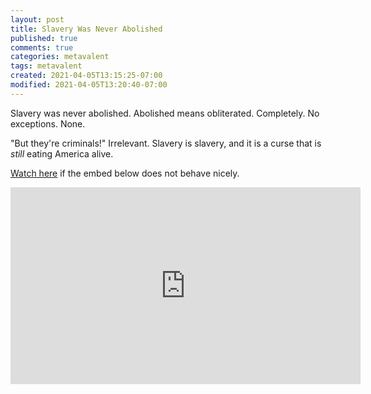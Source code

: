```yaml
---
layout: post
title: Slavery Was Never Abolished
published: true
comments: true
categories: metavalent
tags: metavalent
created: 2021-04-05T13:15:25-07:00
modified: 2021-04-05T13:20:40-07:00
---
```


Slavery was never abolished. Abolished means obliterated. Completely. No exceptions. None. 

"But they're criminals!" Irrelevant. Slavery is slavery, and it is a curse that is *still* eating America alive.

[Watch here](https://youtu.be/9nc41OgcPLQ) if the embed below does not behave nicely. 

<div class="embed-container"><iframe width="560" height="315" src="https://www.youtube.com/embed/9nc41OgcPLQ" title="YouTube video player" frameborder="0" allow="accelerometer; autoplay; clipboard-write; encrypted-media; gyroscope; picture-in-picture" allowfullscreen></iframe></div>
